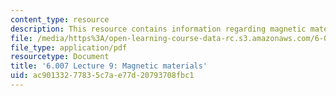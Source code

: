 ```yaml
---
content_type: resource
description: This resource contains information regarding magnetic materials.
file: /media/https%3A/open-learning-course-data-rc.s3.amazonaws.com/6-007-electromagnetic-energy-from-motors-to-lasers-spring-2011/ac90133277835c7ae77d20793708fbc1_MIT6_007S11_lec09.pdf
file_type: application/pdf
resourcetype: Document
title: '6.007 Lecture 9: Magnetic materials'
uid: ac901332-7783-5c7a-e77d-20793708fbc1
---
```

